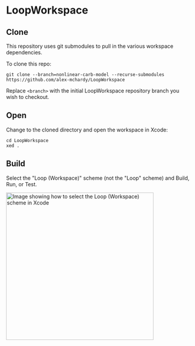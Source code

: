# LoopWorkspace

## Clone

This repository uses git submodules to pull in the various workspace dependencies.

To clone this repo:

```
git clone --branch=nonlinear-carb-model --recurse-submodules https://github.com/alex-mchardy/LoopWorkspace
```

Replace `<branch>` with the initial LoopWorkspace repository branch you wish to checkout.

## Open

Change to the cloned directory and open the workspace in Xcode:

```
cd LoopWorkspace
xed .
```

## Build

Select the "Loop (Workspace)" scheme (not the "Loop" scheme) and Build, Run, or Test.

<a href="/docs/scheme-selection.png"><img src="/docs/scheme-selection.png?raw=true" alt="Image showing how to select the Loop (Workspace) scheme in Xcode" width="400"></a>

